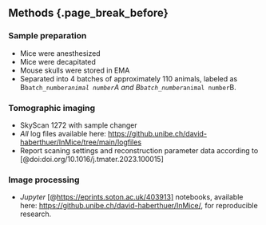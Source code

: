 ## Methods {.page_break_before}

### Sample preparation

- Mice were anesthesized
- Mice were decapitated
- Mouse skulls were stored in EMA
- Separated into 4 batches of approximately 110 animals, labeled as B`batch_number`_`animal number`A and B`batch_number`_`animal number`B.

### Tomographic imaging

- SkyScan 1272 with sample changer
- *All* log files available here: https://github.unibe.ch/david-haberthuer/InMice/tree/main/logfiles
- Report scaning settings and reconstruction parameter data according to [@doi:doi.org/10.1016/j.tmater.2023.100015]

### Image processing

- *Jupyter* [@https://eprints.soton.ac.uk/403913] notebooks, available here: https://github.unibe.ch/david-haberthuer/InMice/, for reproducible research.
